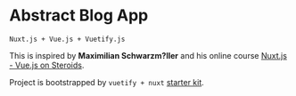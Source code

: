 # Abstract Blog App

`Nuxt.js + Vue.js + Vuetify.js`

This is inspired by **Maximilian Schwarzm?ller** 
and his online course [Nuxt.js - Vue.js on Steroids](https://www.udemy.com/nuxtjs-vuejs-on-steroids/).

Project is bootstrapped by `vuetify + nuxt` [starter kit](https://github.com/vuetifyjs/nuxt).
